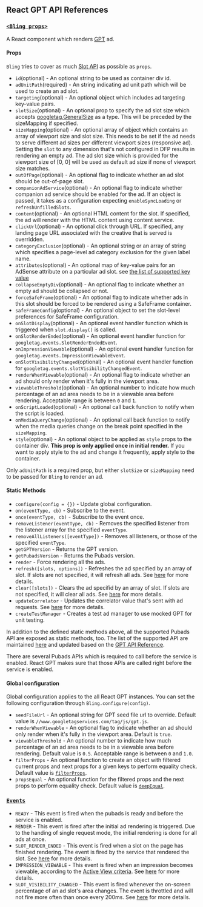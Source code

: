 ## React GPT API References

### <a id='Bling'></a>[`<Bling props>`](#Bling)

A React component which renders [GPT](https://support.google.com/dfp_sb/answer/1649768?hl=en) ad.

#### Props

`Bling` tries to cover as much [Slot API](https://developers.google.com/doubleclick-gpt/reference#googletagslot) as possible as `props`.

- `id`(optional) - An optional string to be used as container div id.
- `adUnitPath`(required) - An string indicating ad unit path which will be used to create an ad slot.
- `targeting`(optional) - An optional object which includes ad targeting key-value pairs.
- `slotSize`(optional) - An optional prop to specify the ad slot size which accepts [googletag.GeneralSize](https://developers.google.com/doubleclick-gpt/reference#googletag.GeneralSize) as a type. This will be preceded by the sizeMapping if specified.
- `sizeMapping`(optional) - An optional array of object which contains an array of viewport size and slot size. This needs to be set if the ad needs to serve different ad sizes per different viewport sizes (responsive ad). Setting the `slot` to any dimension that's not configured in DFP results in rendering an empty ad. The ad slot size which is provided for the viewport size of [0, 0] will be used as default ad size if none of viewport size matches.
- `outOfPage`(optional) - An optional flag to indicate whether an ad slot should be out-of-page slot.
- `companionAdService`(optional) - An optional flag to indicate whether companion ad service should be enabled for the ad. If an object is passed, it takes as a configuration expecting `enableSyncLoading` or `refreshUnfilledSlots`.
- `content`(optional) - An optional HTML content for the slot. If specified, the ad will render with the HTML content using content service.
- `clickUrl`(optional) - An optional click through URL. If specified, any landing page URL associated with the creative that is served is overridden.
- `categoryExclusion`(optional) - An optional string or an array of string which specifies a page-level ad category exclusion for the given label name.
- `attributes`(optional) - An optional map of key-value pairs for an AdSense attribute on a particular ad slot. see [the list of supported key value](https://developers.google.com/doubleclick-gpt/adsense_attributes#adsense_parameters.googletag.Slot)
- `collapseEmptyDiv`(optional) - An optional flag to indicate whether an empty ad should be collapsed or not.
- `forceSafeFrame`(optional) - An optional flag to indicate whether ads in this slot should be forced to be rendered using a SafeFrame container.
- `safeFrameConfig`(optional) - An optional object to set the slot-level preferences for SafeFrame configuration.
- `onSlotDisplay`(optional) - An optional event handler function which is triggered when `slot.display()` is called.
- `onSlotRenderEnded`(optional) - An optional event handler function for `googletag.events.SlotRenderEndedEvent`.
- `onImpressionViewable`(optional) - An optional event handler function for `googletag.events.ImpressionViewableEvent`.
- `onSlotVisibilityChanged`(optional) - An optional event handler function for `googletag.events.slotVisibilityChangedEvent`.
- `renderWhenViewable`(optional) - An optional flag to indicate whether an ad should only render when it's fully in the viewport area.
- `viewableThreshold`(optional) - An optional number to indicate how much percentage of an ad area needs to be in a viewable area before rendering. Acceptable range is between `0` and `1`.
- `onScriptLoaded`(optional) - An optional call back function to notify when the script is loaded.
- `onMediaQueryChange`(optional) - An optional call back function to notify when the media queries change on the break point specified in the `sizeMapping`.
- `style`(optional) - An optional object to be applied as `style` props to the container div. **This prop is only applied once in initial render.** If you want to apply style to the ad and change it frequently, apply style to the container.

Only `adUnitPath` is a required prop, but either `slotSize` or `sizeMapping` need to be passed for `Bling` to render an ad.

#### Static Methods

- `configure(config = {})` - Update global configuration.
- `on(eventType, cb)` - Subscribe to the event.
- `once(eventType, cb)` - Subscribe to the event once.
- `removeListener(eventType, cb)` - Removes the specified listener from the listener array for the specified `eventType`.
- `removeAllListeners([eventType])` - Removes all listeners, or those of the specified `eventType`.
- `getGPTVersion` - Returns the GPT version.
- `getPubadsVersion` - Returns the Pubads version.
- `render` - Force rendering all the ads.
- `refresh([slots, options])` - Refreshes the ad specified by an array of slot. If slots are not specified, it will refresh all ads. See [here](https://developers.google.com/doubleclick-gpt/reference#googletag.PubAdsService_refresh) for more details.
- `clear([slots])` - Clears the ad specifid by an array of slot. If slots are not specified, it will clear all ads. See [here](https://developers.google.com/doubleclick-gpt/reference#googletagpubadsservice) for more details.
- `updateCorrelator` - Updates the correlator value that's sent with ad requests. See [here](https://developers.google.com/doubleclick-gpt/reference#googletag.PubAdsService_updateCorrelator) for more details.
- `createTestManager` - Creates a test ad manager to use mocked GPT for unit testing.

In addition to the defined static methods above, all the supported Pubads API are exposed as static methods, too.
The list of the supported API are maintained [here](https://github.com/nfl/react-gpt/blob/master/src/createManager.js#L9) and updated based on the [GPT API Reference](https://developers.google.com/doubleclick-gpt/reference).

There are several Pubads APIs which is required to call before the service is enabled.
React GPT makes sure that those APIs are called right before the service is enabled.

#### Global configuration

Global configuration applies to the all React GPT instances. You can set the following configuration through `Bling.configure(config)`.

- `seedFileUrl` - An optional string for GPT seed file url to override. Default value is `//www.googletagservices.com/tag/js/gpt.js`.
- `renderWhenViewable` - An optional flag to indicate whether an ad should only render when it's fully in the viewport area. Default is `true`.
- `viewableThreshold` - An optional number to indicate how much percentage of an ad area needs to be in a viewable area before rendering. Default value is `0.5`. Acceptable range is between `0` and `1.0`.
- `filterProps` - An optional function to create an object with filtered current props and next props for a given keys to perform equality check. Default value is [`filterProps`](../../src/utils/filterProps.js).
- `propsEqual` - An optional function for the filtered props and the next props to perform equality check. Default value is [`deepEqual`](https://github.com/substack/node-deep-equal).

### <a id='Events'></a>[`Events`](#Events)

- `READY` - This event is fired when the pubads is ready and before the service is enabled.
- `RENDER` - This event is fired after the initial ad rendering is triggered. Due to the handing of single request mode, the initial rendering is done for all ads at once.
- `SLOT_RENDER_ENDED` - This event is fired when a slot on the page has finished rendering. The event is fired by the service that rendered the slot. See [here](https://developers.google.com/doubleclick-gpt/reference#googletageventsslotrenderendedevent) for more details.
- `IMPRESSION_VIEWABLE` - This event is fired when an impression becomes viewable, according to the [Active View criteria](https://support.google.com/dfp_premium/answer/4574077?hl=en). See [here](https://developers.google.com/doubleclick-gpt/reference#googletageventsimpressionviewableevent) for more details.
- `SLOT_VISIBILITY_CHANGED` - This event is fired whenever the on-screen percentage of an ad slot's area changes. The event is throttled and will not fire more often than once every 200ms. See [here](https://developers.google.com/doubleclick-gpt/reference#googletageventsslotvisibilitychangedevent) for more details.
